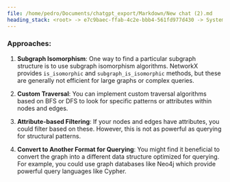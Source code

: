 ```yaml
---
file: /home/pedro/Documents/chatgpt_export/Markdown/New chat (2).md
heading_stack: <root> -> e7c9baec-ffab-4c2e-bbb4-561fd977d430 -> System -> 536e0e74-8c30-49ea-ae85-f83cc1361c13 -> System -> aaa29187-c9e6-4055-a115-71076813ffbc -> User -> cc136d1c-37a8-4c4a-b365-9b8369a2b895 -> Assistant -> Approaches:
---
```

### Approaches:

1. **Subgraph Isomorphism**: One way to find a particular subgraph structure is to use subgraph isomorphism algorithms. NetworkX provides `is_isomorphic` and `subgraph_is_isomorphic` methods, but these are generally not efficient for large graphs or complex queries.

2. **Custom Traversal**: You can implement custom traversal algorithms based on BFS or DFS to look for specific patterns or attributes within nodes and edges.

3. **Attribute-based Filtering**: If your nodes and edges have attributes, you could filter based on these. However, this is not as powerful as querying for structural patterns.

4. **Convert to Another Format for Querying**: You might find it beneficial to convert the graph into a different data structure optimized for querying. For example, you could use graph databases like Neo4j which provide powerful query languages like Cypher.

